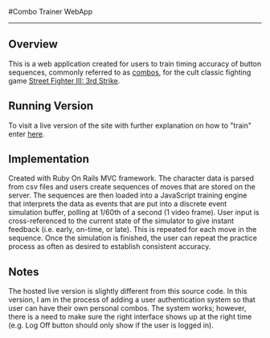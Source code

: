 #Combo Trainer WebApp

---

## Overview

This is a web application created for users to train timing accuracy of
button sequences, commonly referred to as
[combos](http://en.wikipedia.org/wiki/Combo_\(video_gaming\)), for the
cult classic fighting game [Street Fighter III: 3rd
Strike](http://en.wikipedia.org/wiki/Street_Fighter_III:_3rd_Strike).

## Running Version

To visit a live version of the site with further explanation on how to
"train" enter [here](http://electric-window-8954.herokuapp.com).

## Implementation

Created with Ruby On Rails MVC framework. The character data is parsed
from csv files and users create sequences of moves that are stored on
the server. The sequences are then loaded into a JavaScript training
engine that interprets the data as events that are put into a discrete
event simulation buffer, polling at 1/60th of a second (1 video frame).
User input is cross-referenced to the current state of the simulator to
give instant feedback (i.e.  early, on-time, or late).  This is repeated
for each move in the sequence. Once the simulation is finished, the user
can repeat the practice process as often as desired to establish
consistent accuracy.


## Notes

The hosted live version is slightly different from this source code. In
this version, I am in the process of adding a user authentication system
so that user can have their own personal combos. The system works;
however, there is a need to make sure the right interface shows up
at the right time (e.g. Log Off button should only show if the user is
logged in).

